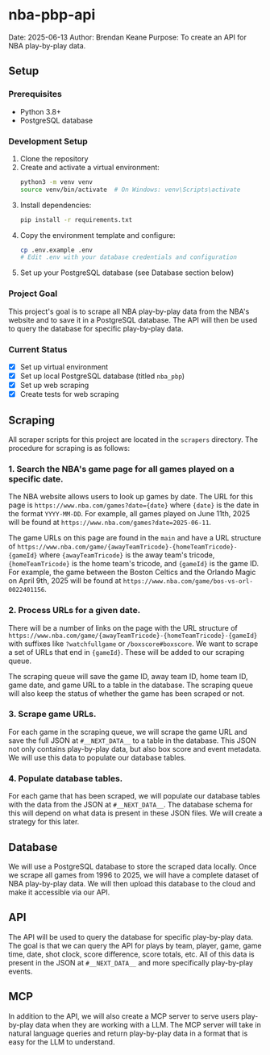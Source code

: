 # nba-pbp-api
Date: 2025-06-13
Author: Brendan Keane
Purpose: To create an API for NBA play-by-play data.

## Setup

### Prerequisites
- Python 3.8+
- PostgreSQL database

### Development Setup
1. Clone the repository
2. Create and activate a virtual environment:
   ```bash
   python3 -m venv venv
   source venv/bin/activate  # On Windows: venv\Scripts\activate
   ```
3. Install dependencies:
   ```bash
   pip install -r requirements.txt
   ```
4. Copy the environment template and configure:
   ```bash
   cp .env.example .env
   # Edit .env with your database credentials and configuration
   ```
5. Set up your PostgreSQL database (see Database section below)

### Project Goal
This project's goal is to scrape all NBA play-by-play data from the NBA's website and to save it in a PostgreSQL database. The API will then be used to query the database for specific play-by-play data.

### Current Status
- [x] Set up virtual environment
- [x] Set up local PostgreSQL database (titled `nba_pbp`)
- [x] Set up web scraping
- [x] Create tests for web scraping

## Scraping
All scraper scripts for this project are located in the `scrapers` directory. The procedure for scraping is as follows:

### 1. Search the NBA's game page for all games played on a specific date.
The NBA website allows users to look up games by date. The URL for this page is `https://www.nba.com/games?date={date}` where `{date}` is the date in the format `YYYY-MM-DD`. For example, all games played on June 11th, 2025 will be found at `https://www.nba.com/games?date=2025-06-11`.

The game URLs on this page are found in the `main` and have a URL structure of `https://www.nba.com/game/{awayTeamTricode}-{homeTeamTricode}-{gameId}` where `{awayTeamTricode}` is the away team's tricode, `{homeTeamTricode}` is the home team's tricode, and `{gameId}` is the game ID. For example, the game between the Boston Celtics and the Orlando Magic on April 9th, 2025 will be found at `https://www.nba.com/game/bos-vs-orl-0022401156`.

### 2. Process URLs for a given date.
There will be a number of links on the page with the URL structure of `https://www.nba.com/game/{awayTeamTricode}-{homeTeamTricode}-{gameId}` with suffixes like `?watchfullgame` or `/boxscore#boxscore`. We want to scrape a set of URLs that end in `{gameId}`. These will be added to our scraping queue.

The scraping queue will save the game ID, away team ID, home team ID, game date, and game URL to a table in the database. The scraping queue will also keep the status of whether the game has been scraped or not.

### 3. Scrape game URLs.
For each game in the scraping queue, we will scrape the game URL and save the full JSON at `#__NEXT_DATA__` to a table in the database. This JSON not only contains play-by-play data, but also box score and event metadata. We will use this data to populate our database tables.

### 4. Populate database tables.
For each game that has been scraped, we will populate our database tables with the data from the JSON at `#__NEXT_DATA__`. The database schema for this will depend on what data is present in these JSON files. We will create a strategy for this later.


## Database
We will use a PostgreSQL database to store the scraped data locally. Once we scrape all games from 1996 to 2025, we will have a complete dataset of NBA play-by-play data. We will then upload this database to the cloud and make it accessible via our API.

## API
The API will be used to query the database for specific play-by-play data. The goal is that we can query the API for plays by team, player, game, game time, date, shot clock, score difference, score totals, etc. All of this data is present in the JSON at `#__NEXT_DATA__` and more specifically play-by-play events.

## MCP
In addition to the API, we will also create a MCP server to serve users play-by-play data when they are working with a LLM. The MCP server will take in natural language queries and return play-by-play data in a format that is easy for the LLM to understand.
